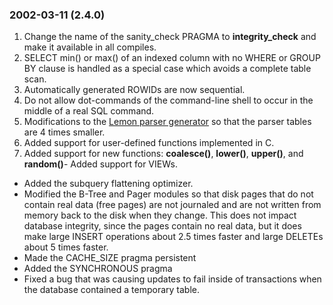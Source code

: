 ### 2002\-03\-11 (2\.4\.0\)

1. Change the name of the sanity\_check PRAGMA to **integrity\_check**
 and make it available in all compiles.
2. SELECT min() or max() of an indexed column with no WHERE or GROUP BY
 clause is handled as a special case which avoids a complete table scan.
3. Automatically generated ROWIDs are now sequential.
4. Do not allow dot\-commands of the command\-line shell to occur in the
 middle of a real SQL command.
5. Modifications to the [Lemon parser generator](lemon.html) so that the parser tables
 are 4 times smaller.
6. Added support for user\-defined functions implemented in C.
7. Added support for new functions: **coalesce()**, **lower()**,
 **upper()**, and **random()**- Added support for VIEWs.
- Added the subquery flattening optimizer.
- Modified the B\-Tree and Pager modules so that disk pages that do not
 contain real data (free pages) are not journaled and are not
 written from memory back to the disk when they change. This does not
 impact database integrity, since the
 pages contain no real data, but it does make large INSERT operations
 about 2\.5 times faster and large DELETEs about 5 times faster.
- Made the CACHE\_SIZE pragma persistent
- Added the SYNCHRONOUS pragma
- Fixed a bug that was causing updates to fail inside of transactions when
 the database contained a temporary table.




